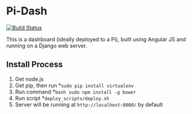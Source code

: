 # Pi-Dash
[![Build Status](https://travis-ci.org/treevesvarndell/dashboard.svg?branch=master)](https://travis-ci.org/treevesvarndell/dashboard)

This is a dashboard (ideally deployed to a Pi), built using Angular JS and running on a Django web server.

## Install Process

1. Get node.js
2. Get pip, then run
  *```sudo pip install virtualenv```
3. Run command
  *```bash sudo npm install -g bower```
4. Run script 
  *```deploy_scripts/deploy.sh```
5. Server will be running at ```http://localhost:8080/``` by default


 

